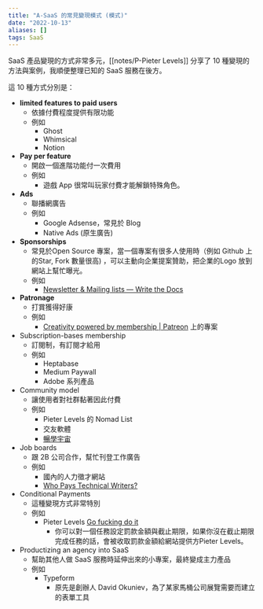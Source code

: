 ```yaml
---
title: "A-SaaS 的常見變現模式 (模式)"
date: "2022-10-13"
aliases: []
tags: SaaS
---
```


SaaS 產品變現的方式非常多元，[[notes/P-Pieter Levels]] 分享了 10 種變現的方法與案例，我順便整理已知的 SaaS 服務在後方。

這 10 種方式分別是：
- **limited features to paid users**
	- 依據付費程度提供有限功能
	- 例如
		- Ghost
		- Whimsical
		- Notion
- **Pay per feature**
	- 開啟一個進階功能付一次費用
	- 例如
		- 遊戲 App 很常叫玩家付費才能解鎖特殊角色。
- **Ads**
	- 聯播網廣告
	- 例如
		- Google Adsense，常見於 Blog
		- Native Ads (原生廣告)
- **Sponsorships**
	- 常見於Open Source 專案，當一個專案有很多人使用時（例如 Github 上的Star, Fork 數量很高) ，可以主動向企業提案贊助，把企業的Logo 放到網站上幫忙曝光。
	- 例如
		- [Newsletter & Mailing lists — Write the Docs](https://www.writethedocs.org/newsletter/)
- **Patronage**
	- 打賞獲得好康
	- 例如 
		- [Creativity powered by membership | Patreon](https://www.patreon.com/posts/obsidian-create-73043878) 上的專案
- Subscription-bases membership
	- 訂閱制，有訂閱才給用
	- 例如
		- Heptabase
		- Medium Paywall
		- Adobe 系列產品
- Community model
	- 讓使用者對社群黏著因此付費
	- 例如
		- Pieter Levels 的 Nomad List
		- 交友軟體
		- [暢學宇宙](https://17get.com/index.php)
- Job boards
	- 跟 2B 公司合作，幫忙刊登工作廣告
	- 例如
		- 國內的人力徵才網站
		- [Who Pays Technical Writers?](https://whopaystechnicalwriters.com/)
- Conditional Payments
	- 這種變現方式非常特別
	- 例如
		- Pieter Levels [Go fucking do it](https://gofuckingdoit.com/)
			- 你可以對一個任務設定罰款金額與截止期限，如果你沒在截止期限完成任務的話，會被收取罰款金額給網站提供方Pieter Levels。
- Productizing an agency into SaaS
	- 幫助其他人做 SaaS 服務時延伸出來的小專案，最終變成主力產品
	- 例如
		- Typeform
			- 原先是創辦人 David Okuniev，為了某家馬桶公司展覽需要而建立的表單工具